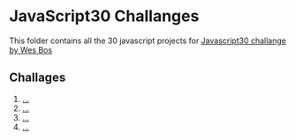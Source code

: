 # JavaScript30 Challanges

This folder contains all the 30 javascript projects for [Javascript30 challange by Wes Bos](https://javascript30.com/)

## Challages

1. [...](#d)
2. [...](#d)
3. [...](#d)
4. [...](#d)